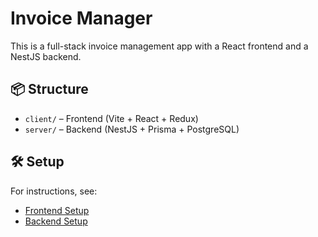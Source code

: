 # Invoice Manager

This is a full-stack invoice management app with a React frontend and a NestJS backend.

## 📦 Structure

- `client/` – Frontend (Vite + React + Redux)
- `server/` – Backend (NestJS + Prisma + PostgreSQL)

## 🛠️ Setup

For instructions, see:
- [Frontend Setup](./client/README.md)
- [Backend Setup](./server/README.md)
  
